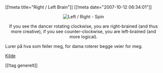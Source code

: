 [[!meta  title="Right / Left Brain"]]
[[!meta  date="2007-10-12 06:34:01"]]
<div align="center"><img src='http://pjatt.net/images/2007/10/right-left-brain-spin.gif' alt='Left / Right - Spin'  />

If you see the dancer rotating clockwise, you are right-brained (and thus more creative), if you see counter-clockwise, you are left-brained (and more logical).</div>


Lurer på hva som feiler meg, for dama roterer begge veier for meg.


<a href="http://www.ebaumsworld.com/pictures/view/41127/">Kilde</a>

[[!tag  generelt]]